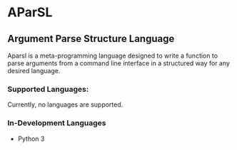 # AParSL
## Argument Parse Structure Language

Aparsl is a meta-programming language designed to write a function to parse arguments from a command line interface in a structured way for any desired language.

### Supported Languages:
Currently, no languages are supported.

### In-Development Languages

- Python 3
